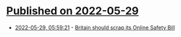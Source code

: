 # [Published on 2022-05-29](index.md)

* [2022-05-29, 05:59:21](https://news.ycombinator.com/item?id=31546799) - [Britain should scrap its Online Safety Bill](https://www.economist.com/leaders/2022/05/26/britain-should-scrap-its-online-safety-bill)
